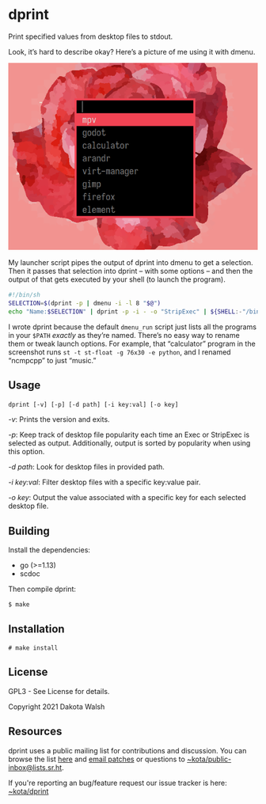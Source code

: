 # dprint

Print specified values from desktop files to stdout.

Look, it’s hard to describe okay? Here’s a picture of me using it with dmenu.

![1](img.webp)

My launcher script pipes the output of dprint into dmenu to get a selection.
Then it passes that selection into dprint – with some options – and then the
output of that gets executed by your shell (to launch the program).

```sh
#!/bin/sh
SELECTION=$(dprint -p | dmenu -i -l 8 "$@")
echo "Name:$SELECTION" | dprint -p -i - -o "StripExec" | ${SHELL:-"/bin/sh"} &
```

I wrote dprint because the default `dmenu_run` script just lists all the
programs in your `$PATH` _exactly_ as they’re named. There’s no easy way to
rename them or tweak launch options. For example, that “calculator” program in
the screenshot runs `st -t st-float -g 76x30 -e python`, and I renamed “ncmpcpp”
to just “music.”

## Usage

`dprint [-v] [-p] [-d path] [-i key:val] [-o key]`

*-v*: Prints the version and exits.

*-p*: Keep track of desktop file popularity each time an Exec or StripExec is selected
as output. Additionally, output is sorted by popularity when using this option.

*-d path*: Look for desktop files in provided path.

*-i key:val*: Filter desktop files with a specific key:value pair.

*-o key*: Output the value associated with a specific key for each selected desktop file.

## Building

Install the dependencies:

- go (>=1.13)
- scdoc

Then compile dprint:

    $ make

## Installation

    # make install

## License

GPL3 - See License for details.

Copyright 2021 Dakota Walsh

## Resources

dprint uses a public mailing list for contributions and discussion. You can
browse the list [here](https://lists.sr.ht/~kota/public-inbox) and [email
patches](https://git-send-email.io) or questions to
[~kota/public-inbox@lists.sr.ht](https://lists.sr.ht/~kota/public-inbox).

If you're reporting an bug/feature request our issue tracker is here:
[~kota/dprint](https://todo.sr.ht/~kota/dprint)
